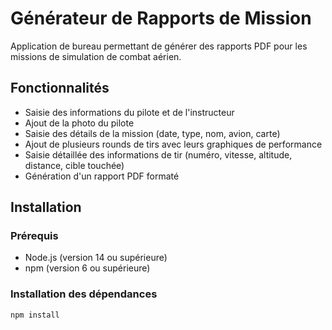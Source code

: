 # Générateur de Rapports de Mission

Application de bureau permettant de générer des rapports PDF pour les missions de simulation de combat aérien.

## Fonctionnalités

- Saisie des informations du pilote et de l'instructeur
- Ajout de la photo du pilote
- Saisie des détails de la mission (date, type, nom, avion, carte)
- Ajout de plusieurs rounds de tirs avec leurs graphiques de performance
- Saisie détaillée des informations de tir (numéro, vitesse, altitude, distance, cible touchée)
- Génération d'un rapport PDF formaté

## Installation

### Prérequis

- Node.js (version 14 ou supérieure)
- npm (version 6 ou supérieure)

### Installation des dépendances

```bash
npm install